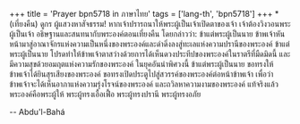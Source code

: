 +++
title = 'Prayer bpn5718 in ภาษาไทย'
tags = ['lang-th', 'bpn5718']
+++
*(เที่ยงคืน)
	ดูกร ผู้แสวงหาสัจธรรม! หากเจ้าปรารถนาให้พระผู้เป็นเจ้าเปิดตาของเจ้า เจ้าต้องวิงวอนพระผู้เป็นเจ้า อธิษฐานและสนทนากับพระองค์ตอนเที่ยงคืน โดยกล่าวว่า:
	ข้าแต่พระผู้เป็นนาย ข้าพเจ้าหันหน้ามาสู่อาณาจักรแห่งความเป็นหนึ่งของพระองค์และดำดิ่งลงสู่ทะเลแห่งความปรานีของพระองค์ ข้าแต่พระผู้เป็นนาย โปรดทำให้ข้าพเจ้าตาสว่างด้วยการได้เห็นดวงประทีปของพระองค์ในราตรีที่มืดมิดนี้ และมีความสุขด้วยอมฤตแห่งความรักของพระองค์ ในยุคอันน่าพิศวงนี้ ข้าแต่พระผู้เป็นนาย ขอทรงให้ข้าพเจ้าได้ยินสุรเสียงของพระองค์  ขอทรงเปิดประตูไปสู่สวรรค์ของพระองค์ต่อหน้าข้าพเจ้า เพื่อว่าข้าพเจ้าจะได้เห็นอาภาแห่งความรุ่งโรจน์ของพระองค์ และถวิลหาความงามของพระองค์
	แท้จริงแล้วพระองค์คือพระผู้ให้ พระผู้ทรงเอื้อเฟื้อ พระผู้ทรงปรานี พระผู้ทรงอภัย

-- Abdu'l-Bahá
